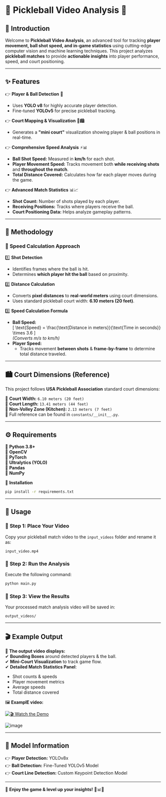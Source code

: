 # 🏓 Pickleball Video Analysis 🎥  

## 📌 Introduction  

Welcome to **Pickleball Video Analysis**, an advanced tool for tracking **player movement, ball shot speed, and in-game statistics** using cutting-edge computer vision and machine learning techniques. This project analyzes **pickleball matches** to provide **actionable insights** into player performance, speed, and court positioning.  

---

## ✨ Features  

👉 **Player & Ball Detection** 🎯  
- Uses **YOLO v8** for highly accurate player detection.  
- Fine-tuned **YOLOv5** for precise pickleball tracking.  

👉 **Court Mapping & Visualization** 🎾🏙️  
- Generates a **"mini court"** visualization showing player & ball positions in real-time.  

👉 **Comprehensive Speed Analysis** ⚡📊  
- **Ball Shot Speed:** Measured in **km/h** for each shot.  
- **Player Movement Speed:** Tracks movement both **while receiving shots** and **throughout the match**.  
- **Total Distance Covered:** Calculates how far each player moves during the game.  

👉 **Advanced Match Statistics** 📊📈  
- **Shot Count:** Number of shots played by each player.  
- **Receiving Positions:** Tracks where players receive the ball.  
- **Court Positioning Data:** Helps analyze gameplay patterns.  

---

## 🔬 Methodology  

### 🏃️ **Speed Calculation Approach**  
1️⃣ **Shot Detection**  
   - Identifies frames where the ball is hit.  
   - Determines **which player hit the ball** based on proximity.  

2️⃣ **Distance Calculation**  
   - Converts **pixel distances** to **real-world meters** using court dimensions.  
   - Uses standard pickleball court width: **6.10 meters (20 feet)**.  

3️⃣ **Speed Calculation Formula**  
   - **Ball Speed:**  
     \[
     \text{Speed} = \frac{\text{Distance in meters}}{\text{Time in seconds}} \times 3.6
     \]  
     *(Converts m/s to km/h)*  
   - **Player Speed:**  
     - Tracks movement **between shots** & **frame-by-frame** to determine total distance traveled.  

---

## 🏙️ Court Dimensions (Reference)  

This project follows **USA Pickleball Association** standard court dimensions:  

📌 **Court Width:** `6.10 meters (20 feet)`  
📌 **Court Length:** `13.41 meters (44 feet)`  
📌 **Non-Volley Zone (Kitchen):** `2.13 meters (7 feet)`  
📌 Full reference can be found in `constants/__init__.py`.  

---

## ⚙️ Requirements  

📌 **Python 3.8+**  
📌 **OpenCV**  
📌 **PyTorch**  
📌 **Ultralytics (YOLO)**  
📌 **Pandas**  
📌 **NumPy**  

🔧 **Installation**  
```bash
pip install -r requirements.txt
```

---

## 🚀 Usage  

### 🔹 **Step 1:** Place Your Video  
Copy your pickleball match video to the `input_videos` folder and rename it as:  
```plaintext
input_video.mp4
```

### 🔹 **Step 2:** Run the Analysis  
Execute the following command:  
```bash
python main.py
```

### 🔹 **Step 3:** View the Results  
Your processed match analysis video will be saved in:  
```plaintext
output_videos/
```

---

## 🎬 Example Output  

🔹 **The output video displays:**  
✔ **Bounding Boxes** around detected players & the ball.  
✔ **Mini-Court Visualization** to track game flow.  
✔ **Detailed Match Statistics Panel**:  
  - Shot counts & speeds  
  - Player movement metrics  
  - Average speeds  
  - Total distance covered  

🖼️ **ExamplE video:**  

[![🎬 Watch the Demo](https://img.youtube.com/vi/F_0tXedK6Wg/0.jpg)](https://www.youtube.com/watch?v=F_0tXedK6Wg)




![image](https://github.com/user-attachments/assets/8f9216b8-97da-450a-869f-4799a75fd4de)

---

## 🧪 Model Information  

👉 **Player Detection:** YOLOv8x  
👉 **Ball Detection:** Fine-Tuned YOLOv5 Model  
👉 **Court Line Detection:** Custom Keypoint Detection Model  

---

💚 **Enjoy the game & level up your insights!** 🏓📊🔥

